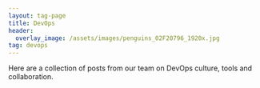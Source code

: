 ```yaml
---
layout: tag-page
title: DevOps
header:
  overlay_image: /assets/images/penguins_02F20796_1920x.jpg
tag: devops
---
```


Here are a collection of posts from our team on DevOps culture, tools and collaboration. 